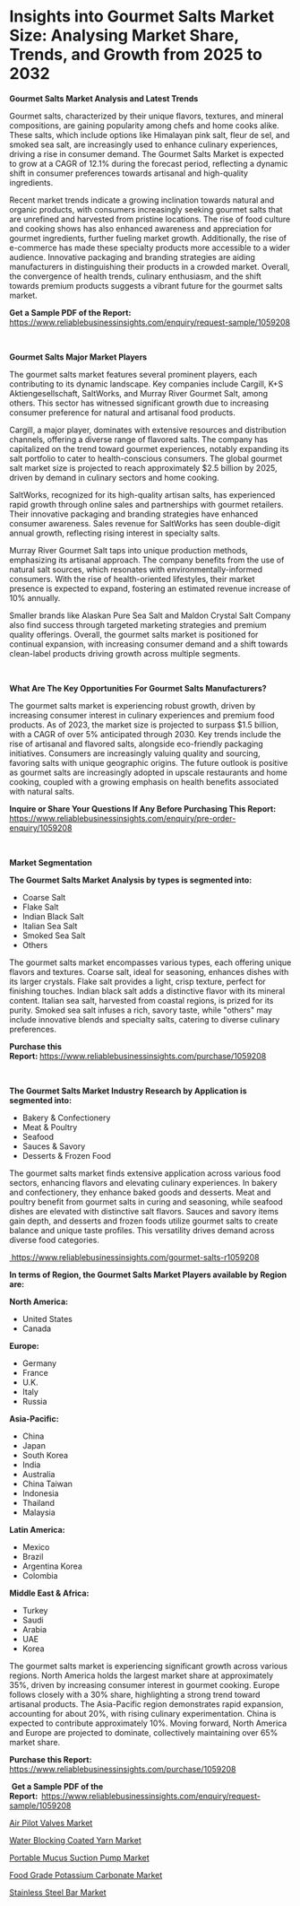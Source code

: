 <p><h1>Insights into Gourmet Salts Market Size: Analysing Market Share, Trends, and Growth from 2025 to 2032</h1></p><p><strong>Gourmet Salts Market Analysis and Latest Trends</strong></p>
<p><p>Gourmet salts, characterized by their unique flavors, textures, and mineral compositions, are gaining popularity among chefs and home cooks alike. These salts, which include options like Himalayan pink salt, fleur de sel, and smoked sea salt, are increasingly used to enhance culinary experiences, driving a rise in consumer demand. The Gourmet Salts Market is expected to grow at a CAGR of 12.1% during the forecast period, reflecting a dynamic shift in consumer preferences towards artisanal and high-quality ingredients.</p><p>Recent market trends indicate a growing inclination towards natural and organic products, with consumers increasingly seeking gourmet salts that are unrefined and harvested from pristine locations. The rise of food culture and cooking shows has also enhanced awareness and appreciation for gourmet ingredients, further fueling market growth. Additionally, the rise of e-commerce has made these specialty products more accessible to a wider audience. Innovative packaging and branding strategies are aiding manufacturers in distinguishing their products in a crowded market. Overall, the convergence of health trends, culinary enthusiasm, and the shift towards premium products suggests a vibrant future for the gourmet salts market.</p></p>
<p><strong>Get a Sample PDF of the Report:&nbsp;</strong> <a href="https://www.reliablebusinessinsights.com/enquiry/request-sample/1059208?utm_campaign=2221&utm_medium=2&utm_source=Github&utm_content=ia&utm_term=05022025&utm_id=gourmet-salts">https://www.reliablebusinessinsights.com/enquiry/request-sample/1059208</a></p>
<p>&nbsp;</p>
<p><strong>Gourmet Salts Major Market Players</strong></p>
<p><p>The gourmet salts market features several prominent players, each contributing to its dynamic landscape. Key companies include Cargill, K+S Aktiengesellschaft, SaltWorks, and Murray River Gourmet Salt, among others. This sector has witnessed significant growth due to increasing consumer preference for natural and artisanal food products.</p><p>Cargill, a major player, dominates with extensive resources and distribution channels, offering a diverse range of flavored salts. The company has capitalized on the trend toward gourmet experiences, notably expanding its salt portfolio to cater to health-conscious consumers. The global gourmet salt market size is projected to reach approximately $2.5 billion by 2025, driven by demand in culinary sectors and home cooking.</p><p>SaltWorks, recognized for its high-quality artisan salts, has experienced rapid growth through online sales and partnerships with gourmet retailers. Their innovative packaging and branding strategies have enhanced consumer awareness. Sales revenue for SaltWorks has seen double-digit annual growth, reflecting rising interest in specialty salts.</p><p>Murray River Gourmet Salt taps into unique production methods, emphasizing its artisanal approach. The company benefits from the use of natural salt sources, which resonates with environmentally-informed consumers. With the rise of health-oriented lifestyles, their market presence is expected to expand, fostering an estimated revenue increase of 10% annually.</p><p>Smaller brands like Alaskan Pure Sea Salt and Maldon Crystal Salt Company also find success through targeted marketing strategies and premium quality offerings. Overall, the gourmet salts market is positioned for continual expansion, with increasing consumer demand and a shift towards clean-label products driving growth across multiple segments.</p></p>
<p>&nbsp;</p>
<p><strong>What Are The Key Opportunities For Gourmet Salts Manufacturers?</strong></p>
<p><p>The gourmet salts market is experiencing robust growth, driven by increasing consumer interest in culinary experiences and premium food products. As of 2023, the market size is projected to surpass $1.5 billion, with a CAGR of over 5% anticipated through 2030. Key trends include the rise of artisanal and flavored salts, alongside eco-friendly packaging initiatives. Consumers are increasingly valuing quality and sourcing, favoring salts with unique geographic origins. The future outlook is positive as gourmet salts are increasingly adopted in upscale restaurants and home cooking, coupled with a growing emphasis on health benefits associated with natural salts.</p></p>
<p><strong>Inquire or Share Your Questions If Any Before Purchasing This Report:</strong> <a href="https://www.reliablebusinessinsights.com/enquiry/pre-order-enquiry/1059208?utm_campaign=2221&utm_medium=2&utm_source=Github&utm_content=ia&utm_term=05022025&utm_id=gourmet-salts">https://www.reliablebusinessinsights.com/enquiry/pre-order-enquiry/1059208</a></p>
<p>&nbsp;</p>
<p><strong>Market Segmentation</strong></p>
<p><strong>The Gourmet Salts Market Analysis by types is segmented into:</strong></p>
<p><ul><li>Coarse Salt</li><li>Flake Salt</li><li>Indian Black Salt</li><li>Italian Sea Salt</li><li>Smoked Sea Salt</li><li>Others</li></ul></p>
<p><p>The gourmet salts market encompasses various types, each offering unique flavors and textures. Coarse salt, ideal for seasoning, enhances dishes with its larger crystals. Flake salt provides a light, crisp texture, perfect for finishing touches. Indian black salt adds a distinctive flavor with its mineral content. Italian sea salt, harvested from coastal regions, is prized for its purity. Smoked sea salt infuses a rich, savory taste, while "others" may include innovative blends and specialty salts, catering to diverse culinary preferences.</p></p>
<p><strong>Purchase this Report:&nbsp;</strong><a href="https://www.reliablebusinessinsights.com/purchase/1059208?utm_campaign=2221&utm_medium=2&utm_source=Github&utm_content=ia&utm_term=05022025&utm_id=gourmet-salts">https://www.reliablebusinessinsights.com/purchase/1059208</a></p>
<p>&nbsp;</p>
<p><strong>The Gourmet Salts Market Industry Research by Application is segmented into:</strong></p>
<p><ul><li>Bakery & Confectionery</li><li>Meat & Poultry</li><li>Seafood</li><li>Sauces & Savory</li><li>Desserts & Frozen Food</li></ul></p>
<p><p>The gourmet salts market finds extensive application across various food sectors, enhancing flavors and elevating culinary experiences. In bakery and confectionery, they enhance baked goods and desserts. Meat and poultry benefit from gourmet salts in curing and seasoning, while seafood dishes are elevated with distinctive salt flavors. Sauces and savory items gain depth, and desserts and frozen foods utilize gourmet salts to create balance and unique taste profiles. This versatility drives demand across diverse food categories.</p></p>
<p><a href="https://www.reliablebusinessinsights.com/gourmet-salts-r1059208?utm_campaign=2221&utm_medium=2&utm_source=Github&utm_content=ia&utm_term=05022025&utm_id=gourmet-salts">&nbsp;https://www.reliablebusinessinsights.com/gourmet-salts-r1059208</a></p>
<p><strong>In terms of Region, the Gourmet Salts Market Players available by Region are:</strong></p>
<p>
    <p> <strong> North America: </strong>
        <ul>
            <li>United States</li>
            <li>Canada</li>
        </ul>
        </p> 
    <p> <strong> Europe: </strong>
        <ul>
            <li>Germany</li>
            <li>France</li>
            <li>U.K.</li>
            <li>Italy</li>
            <li>Russia</li>
        </ul>
        </p> 
    <p> <strong> Asia-Pacific: </strong>
        <ul>
            <li>China</li>
            <li>Japan</li>
            <li>South Korea</li>
            <li>India</li>
            <li>Australia</li>
            <li>China Taiwan</li>
            <li>Indonesia</li>
            <li>Thailand</li>
            <li>Malaysia</li>
        </ul>
        </p> 
    <p> <strong> Latin America: </strong>
        <ul>
            <li>Mexico</li>
            <li>Brazil</li>
            <li>Argentina Korea</li>
            <li>Colombia</li>
        </ul>
        </p> 
    <p> <strong> Middle East & Africa: </strong>
        <ul>
            <li>Turkey</li>
            <li>Saudi</li>
            <li>Arabia</li>
            <li>UAE</li>
            <li>Korea</li>
        </ul>
    </p>
    </p>
<p><p>The gourmet salts market is experiencing significant growth across various regions. North America holds the largest market share at approximately 35%, driven by increasing consumer interest in gourmet cooking. Europe follows closely with a 30% share, highlighting a strong trend toward artisanal products. The Asia-Pacific region demonstrates rapid expansion, accounting for about 20%, with rising culinary experimentation. China is expected to contribute approximately 10%. Moving forward, North America and Europe are projected to dominate, collectively maintaining over 65% market share.</p></p>
<p><strong>Purchase this Report: </strong><a href="https://www.reliablebusinessinsights.com/purchase/1059208?utm_campaign=2221&utm_medium=2&utm_source=Github&utm_content=ia&utm_term=05022025&utm_id=gourmet-salts">https://www.reliablebusinessinsights.com/purchase/1059208</a></p>
<p>&nbsp;<strong>Get a Sample PDF of the Report:&nbsp;&nbsp;</strong><a href="https://www.reliablebusinessinsights.com/enquiry/request-sample/1059208?utm_campaign=2221&utm_medium=2&utm_source=Github&utm_content=ia&utm_term=05022025&utm_id=gourmet-salts">https://www.reliablebusinessinsights.com/enquiry/request-sample/1059208</a></p>
<p><strong></strong></p>
<p><p><a href="https://www.linkedin.com/pulse/growth-potential-air-pilot-valves-market-trend-analysis-orxve?utm_campaign=2221&utm_medium=2&utm_source=Github&utm_content=ia&utm_term=05022025&utm_id=gourmet-salts">Air Pilot Valves Market</a></p><p><a href="https://www.linkedin.com/pulse/impact-change-trends-global-water-blocking-coated-yarn-market-bcj2f?utm_campaign=2221&utm_medium=2&utm_source=Github&utm_content=ia&utm_term=05022025&utm_id=gourmet-salts">Water Blocking Coated Yarn Market</a></p><p><a href="https://www.linkedin.com/pulse/portable-mucus-suction-pump-market-study-examiningthe-bs33e?utm_campaign=2221&utm_medium=2&utm_source=Github&utm_content=ia&utm_term=05022025&utm_id=gourmet-salts">Portable Mucus Suction Pump Market</a></p><p><a href="https://www.linkedin.com/pulse/north-americas-food-grade-potassium-carbonate-market-fzdpe?utm_campaign=2221&utm_medium=2&utm_source=Github&utm_content=ia&utm_term=05022025&utm_id=gourmet-salts">Food Grade Potassium Carbonate Market</a></p><p><a href="https://www.linkedin.com/pulse/comprehensive-growth-study-stainless-steel-bar-market-q8e7c?utm_campaign=2221&utm_medium=2&utm_source=Github&utm_content=ia&utm_term=05022025&utm_id=gourmet-salts">Stainless Steel Bar Market</a></p></p>
